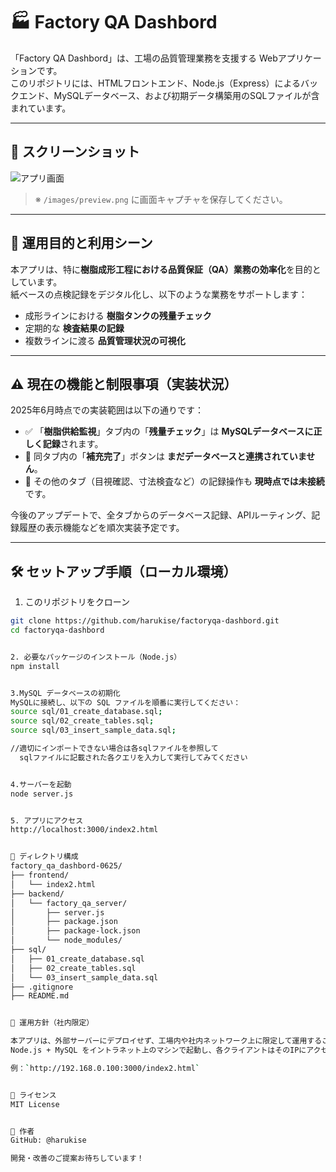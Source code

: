 # 🏭 Factory QA Dashbord

「Factory QA Dashbord」は、工場の品質管理業務を支援する Webアプリケーションです。  
このリポジトリには、HTMLフロントエンド、Node.js（Express）によるバックエンド、MySQLデータベース、および初期データ構築用のSQLファイルが含まれています。

---

## 📸 スクリーンショット

![アプリ画面](images/preview.png)

> ※ `/images/preview.png` に画面キャプチャを保存してください。

---

## 🎯 運用目的と利用シーン

本アプリは、特に**樹脂成形工程における品質保証（QA）業務の効率化**を目的としています。  
紙ベースの点検記録をデジタル化し、以下のような業務をサポートします：

- 成形ラインにおける **樹脂タンクの残量チェック**
- 定期的な **検査結果の記録**
- 複数ラインに渡る **品質管理状況の可視化**

---

## ⚠️ 現在の機能と制限事項（実装状況）

2025年6月時点での実装範囲は以下の通りです：

- ✅ 「**樹脂供給監視**」タブ内の「**残量チェック**」は **MySQLデータベースに正しく記録**されます。
- 🚫 同タブ内の「**補充完了**」ボタンは **まだデータベースと連携されていません**。
- 🚫 その他のタブ（目視確認、寸法検査など）の記録操作も **現時点では未接続**です。

今後のアップデートで、全タブからのデータベース記録、APIルーティング、記録履歴の表示機能などを順次実装予定です。

---

## 🛠 セットアップ手順（ローカル環境）

1. このリポジトリをクローン

```bash
git clone https://github.com/harukise/factoryqa-dashbord.git
cd factoryqa-dashbord


2. 必要なパッケージのインストール（Node.js）
npm install


3.MySQL データベースの初期化
MySQLに接続し、以下の SQL ファイルを順番に実行してください：
source sql/01_create_database.sql;
source sql/02_create_tables.sql;
source sql/03_insert_sample_data.sql;

//適切にインポートできない場合は各sqlファイルを参照して
  sqlファイルに記載された各クエリを入力して実行してみてください


4.サーバーを起動
node server.js


5. アプリにアクセス
http://localhost:3000/index2.html


📁 ディレクトリ構成
factory_qa_dashbord-0625/
├── frontend/
│   └── index2.html
├── backend/
│   └── factory_qa_server/
│       ├── server.js
│       ├── package.json
│       ├── package-lock.json
│       └── node_modules/
├── sql/
│   ├── 01_create_database.sql
│   ├── 02_create_tables.sql
│   └── 03_insert_sample_data.sql  
├── .gitignore
├── README.md


🏢 運用方針（社内限定）

本アプリは、外部サーバーにデプロイせず、工場内や社内ネットワーク上に限定して運用することを想定しています。  
Node.js + MySQL をイントラネット上のマシンで起動し、各クライアントはそのIPにアクセスすることでアプリを利用できます。

例：`http://192.168.0.100:3000/index2.html`


📄 ライセンス
MIT License


🙋 作者
GitHub: @harukise

開発・改善のご提案お待ちしています！








